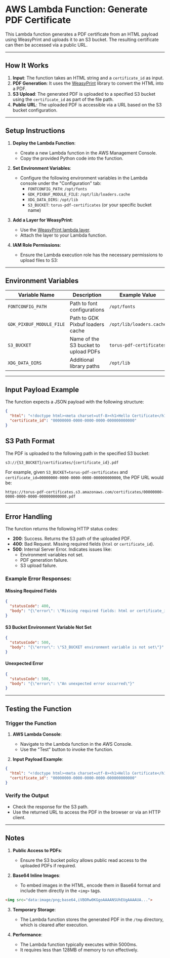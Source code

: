# AWS Lambda Function: Generate PDF Certificate

This Lambda function generates a PDF certificate from an HTML payload using WeasyPrint and uploads it to an S3 bucket. The resulting certificate can then be accessed via a public URL.

---

## How It Works

1. **Input**: The function takes an HTML string and a `certificate_id` as input.
2. **PDF Generation**: It uses the [WeasyPrint](https://weasyprint.org/) library to convert the HTML into a PDF.
3. **S3 Upload**: The generated PDF is uploaded to a specified S3 bucket using the `certificate_id` as part of the file path.
4. **Public URL**: The uploaded PDF is accessible via a URL based on the S3 bucket configuration.

---

## Setup Instructions

1. **Deploy the Lambda Function**:
   - Create a new Lambda function in the AWS Management Console.
   - Copy the provided Python code into the function.

2. **Set Environment Variables**:
   - Configure the following environment variables in the Lambda console under the "Configuration" tab:
     - `FONTCONFIG_PATH`: `/opt/fonts`
     - `GDK_PIXBUF_MODULE_FILE`: `/opt/lib/loaders.cache`
     - `XDG_DATA_DIRS`: `/opt/lib`
     - `S3_BUCKET`: `torus-pdf-certificates` (or your specific bucket name)

3. **Add a Layer for WeasyPrint**:
   - Use the [WeasyPrint lambda layer](https://github.com/kotify/cloud-print-utils).
   - Attach the layer to your Lambda function.

4. **IAM Role Permissions**:
   - Ensure the Lambda execution role has the necessary permissions to upload files to S3:

---

## Environment Variables

| Variable Name          | Description                            | Example Value           |
|------------------------|----------------------------------------|-------------------------|
| `FONTCONFIG_PATH`      | Path to font configurations           | `/opt/fonts`           |
| `GDK_PIXBUF_MODULE_FILE` | Path to GDK Pixbuf loaders cache     | `/opt/lib/loaders.cache` |
| `S3_BUCKET`            | Name of the S3 bucket to upload PDFs  | `torus-pdf-certificates` |
| `XDG_DATA_DIRS`        | Additional library paths              | `/opt/lib`             |

---

## Input Payload Example

The function expects a JSON payload with the following structure:

```json
{
  "html": "<!doctype html><meta charset=utf-8><h1>Hello Certificate</h1>",
  "certificate_id": "00000000-0000-0000-0000-000000000000"
}
```

## S3 Path Format

The PDF is uploaded to the following path in the specified S3 bucket:

```
s3://{S3_BUCKET}/certificates/{certificate_id}.pdf
```

For example, given `S3_BUCKET=torus-pdf-certificates` and `certificate_id=00000000-0000-0000-0000-000000000000`, the PDF URL would be:

```
https://torus-pdf-certificates.s3.amazonaws.com/certificates/00000000-0000-0000-0000-000000000000.pdf
```

---

## Error Handling

The function returns the following HTTP status codes:

- **200**: Success. Returns the S3 path of the uploaded PDF.
- **400**: Bad Request. Missing required fields (`html` or `certificate_id`).
- **500**: Internal Server Error. Indicates issues like:
  - Environment variables not set.
  - PDF generation failure.
  - S3 upload failure.

### Example Error Responses:

#### Missing Required Fields
```json
{
  "statusCode": 400,
  "body": "{\"error\": \"Missing required fields: html or certificate_id\"}"
}
```

#### S3 Bucket Environment Variable Not Set
```json
{
  "statusCode": 500,
  "body": "{\"error\": \"S3_BUCKET environment variable is not set\"}"
}
```

#### Unexpected Error
```json
{
  "statusCode": 500,
  "body": "{\"error\": \"An unexpected error occurred\"}"
}
```

---

## Testing the Function

### Trigger the Function

1. **AWS Lambda Console**:
   - Navigate to the Lambda function in the AWS Console.
   - Use the "Test" button to invoke the function.

2. **Input Payload Example**:

```json
{
  "html": "<!doctype html><meta charset=utf-8><h1>Hello Certificate</h1>",
  "certificate_id": "00000000-0000-0000-0000-000000000000"
}
```

### Verify the Output

- Check the response for the S3 path.
- Use the returned URL to access the PDF in the browser or via an HTTP client.

---

## Notes

1. **Public Access to PDFs**:
   - Ensure the S3 bucket policy allows public read access to the uploaded PDFs if required.

2. **Base64 Inline Images**:
   - To embed images in the HTML, encode them in Base64 format and include them directly in the `<img>` tags.

```html
<img src="data:image/png;base64,iVBORw0KGgoAAAANSUhEUgAAAAUA...">
```

3. **Temporary Storage**:
   - The Lambda function stores the generated PDF in the `/tmp` directory, which is cleared after execution.

4. **Performance**:
   - The Lambda function typically executes within 5000ms.
   - It requires less than 128MB of memory to run effectively.
